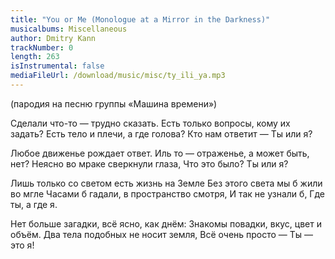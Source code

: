 ```yaml
---
title: "You or Me (Monologue at a Mirror in the Darkness)"
musicalbums: Miscellaneous
author: Dmitry Kann
trackNumber: 0
length: 263
isInstrumental: false
mediaFileUrl: /download/music/misc/ty_ili_ya.mp3
---
```


(пародия на песню группы «Машина времени»)

Сделали что-то — трудно сказать.
Есть только вопросы, кому их задать?
Есть тело и плечи, а где голова?
Кто нам ответит —
Ты или я?

Любое движенье рождает ответ.
Иль то — отраженье, а может быть, нет?
Неясно во мраке сверкнули глаза,
Что это было?
Ты или я?

Лишь только со светом есть жизнь на Земле
Без этого света мы б жили во мгле
Часами б гадали, в пространство смотря,
И так не узнали б,
Где ты, а где я.

Нет больше загадки, всё ясно, как днём:
Знакомы повадки, вкус, цвет и объём.
Два тела подобных не носит земля,
Всё очень просто —
Ты — это я!
